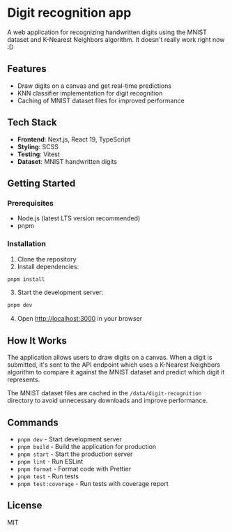 # Digit recognition app

A web application for recognizing handwritten digits using the MNIST dataset
and K-Nearest Neighbors algorithm.
It doesn't really work right now :D

## Features

- Draw digits on a canvas and get real-time predictions
- KNN classifier implementation for digit recognition
- Caching of MNIST dataset files for improved performance

## Tech Stack

- **Frontend**: Next.js, React 19, TypeScript
- **Styling**: SCSS
- **Testing**: Vitest
- **Dataset**: MNIST handwritten digits

## Getting Started

### Prerequisites

- Node.js (latest LTS version recommended)
- pnpm

### Installation

1. Clone the repository
2. Install dependencies:

```bash
pnpm install
```

3. Start the development server:

```bash
pnpm dev
```

4. Open [http://localhost:3000](http://localhost:3000) in your browser

## How It Works

The application allows users to draw digits on a canvas. When a digit is submitted, it's sent to the API endpoint which uses a K-Nearest Neighbors algorithm to compare it against the MNIST dataset and predict which digit it represents.

The MNIST dataset files are cached in the `/data/digit-recognition` directory to avoid unnecessary downloads and improve performance.

## Commands

- `pnpm dev` - Start development server
- `pnpm build` - Build the application for production
- `pnpm start` - Start the production server
- `pnpm lint` - Run ESLint
- `pnpm format` - Format code with Prettier
- `pnpm test` - Run tests
- `pnpm test:coverage` - Run tests with coverage report

## License

MIT 